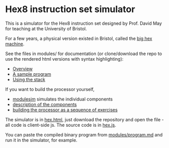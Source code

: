 # Hex8 instruction set simulator

This is a simulator for the Hex8 instruction set designed by Prof. David May for teaching at the University of Bristol.

For a few years, a physical version existed in Bristol, called the [big hex machine](https://bighexmachine.github.io/).

See the files in modules/ for documentation (or clone/download the repo to use the rendered html versions with syntax highlighting):

  * [Overview](modules/hex8.md)
  * [A sample program](modules/program.md)
  * [Using the stack](modules/stacks.md)

If you want to build the processor yourself,

  * [modulesim](https://github.com/TeachingTechnologistBeth/ModuleSim) simulates the individual components
  * [description of the components](modules/components.md)
  * [building the processor as a sequence of exercises](modules/exercises.md)

The simulator is in [hex.html](hex.html), just download the repository and open the file - all code is client-side js. The source code is in [hex.js](hex.js).

You can paste the compiled binary program from [modules/program.md](modules/program.md) and run it in the simulator, for example.

